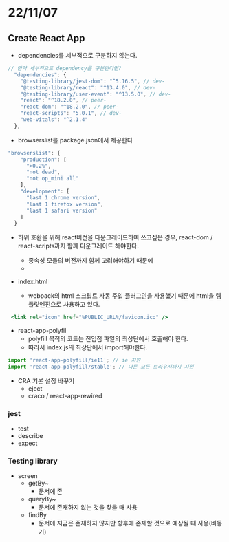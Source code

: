 # 22/11/07

## Create React App

- dependencies를 세부적으로 구분하지 않는다.

```jsx
// 만약 세부적으로 dependency를 구분한다면?
  "dependencies": {
    "@testing-library/jest-dom": "^5.16.5", // dev-
    "@testing-library/react": "^13.4.0", // dev-
    "@testing-library/user-event": "^13.5.0", // dev-
    "react": "^18.2.0", // peer-
    "react-dom": "^18.2.0", // peer-
    "react-scripts": "5.0.1", // dev-
    "web-vitals": "^2.1.4"
  },
```

- browserslist를 package.json에서 제공한다

```jsx
"browserslist": {
    "production": [
      ">0.2%",
      "not dead",
      "not op_mini all"
    ],
    "development": [
      "last 1 chrome version",
      "last 1 firefox version",
      "last 1 safari version"
    ]
  }
```

- 하위 호환을 위해 react버전을 다운그레이드하여 쓰고싶은 경우, react-dom / react-scripts까지 함께 다운그레이드 해야한다.
	- 종속성 모듈의 버전까지 함께 고려해야하기 때문에
	- 

- index.html
	- webpack의 html 스크립트 자동 주입 플러그인을 사용했기 때문에 html을 템플릿엔진으로 사용하고 있다.

```jsx
 <link rel="icon" href="%PUBLIC_URL%/favicon.ico" />
```

- react-app-polyfil
	- polyfill 목적의 코드는 진입점 파일의 최상단에서 호출해야 한다.
	- 따라서 index.js의 최상단에서 import해야한다.

```jsx
import 'react-app-polyfill/ie11'; // ie 지원
import 'react-app-polyfill/stable'; // 다른 모든 브라우저까지 지원
```


- CRA 기본 설정 바꾸기
	- eject
	- craco / react-app-rewired


### jest

- test
- describe
- expect 

### Testing library

- screen
	- getBy~
		- 문서에 존
	- queryBy~
		- 문서에 존재하지 않는 것을 찾을 때 사용
	- findBy
		- 문서에 지금은 존재하지 않지만 향후에 존재할 것으로 예상될 때 사용(비동기)
